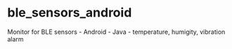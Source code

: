 # ble_sensors_android
Monitor for BLE sensors - Android - Java - temperature, humigity, vibration alarm

